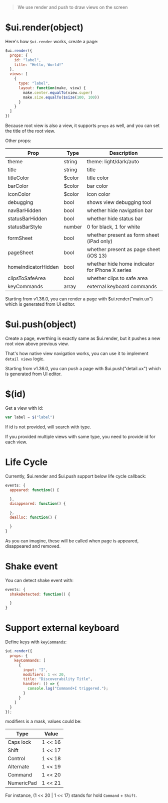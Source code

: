 > We use render and push to draw views on the screen

# $ui.render(object)

Here's how `$ui.render` works, create a page:

```js
$ui.render({
  props: {
    id: "label",
    title: "Hello, World!"
  },
  views: [
    {
      type: "label",
      layout: function(make, view) {
        make.center.equalTo(view.super)
        make.size.equalTo($size(100, 100))
      }
    }
  ]
})
```

Because root view is also a view, it supports `props` as well, and you can set the title of the root view.

Other props:

Prop | Type | Description
---|---|---
theme | string | theme: light/dark/auto
title | string | title
titleColor | $color | title color
barColor | $color | bar color
iconColor | $color | icon color
debugging | bool | shows view debugging tool
navBarHidden | bool | whether hide navigation bar
statusBarHidden | bool | whether hide status bar
statusBarStyle | number | 0 for black, 1 for white
formSheet | bool | whether present as form sheet (iPad only)
pageSheet | bool | whether present as page sheet (iOS 13)
homeIndicatorHidden | bool | whether hide home indicator for iPhone X series
clipsToSafeArea | bool | whether clips to safe area
keyCommands | array | external keyboard commands

Starting from v1.36.0, you can render a page with $ui.render("main.ux") which is generated from UI editor.

# $ui.push(object)

Create a page, everthing is exactly same as $ui.render, but it pushes a new root view above previous view.

That's how native view navigation works, you can use it to implement `detail views` logic.

Starting from v1.36.0, you can push a page with $ui.push("detail.ux") which is generated from UI editor.

# $(id)

Get a view with id:

```js
var label = $("label")
```

If id is not provided, will search with type.

If you provided multiple views with same type, you need to provide id for each view.

# Life Cycle

Currently, $ui.render and $ui.push support below life cycle callback:

```js
events: {
  appeared: function() {

  },
  disappeared: function() {

  },
  dealloc: function() {

  }
}
```

As you can imagine, these will be called when page is appeared, disappeared and removed.

# Shake event

You can detect shake event with:

```js
events: {
  shakeDetected: function() {

  }
}
```

# Support external keyboard

Define keys with `keyCommands`:

```js
$ui.render({
  props: {
    keyCommands: [
      {
        input: "I",
        modifiers: 1 << 20,
        title: "Discoverability Title",
        handler: () => {
          console.log("Command+I triggered.");
        }
      }
    ]
  }
});
```

modifiers is a mask, values could be:

Type | Value
---|---
Caps lock | 1 << 16
Shift | 1 << 17
Control | 1 << 18
Alternate | 1 << 19
Command | 1 << 20
NumericPad | 1 << 21

For instance, (1 << 20 | 1 << 17) stands for hold `Command` + `Shift`.